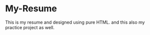 # My-Resume
This is my resume and designed using pure HTML. and this also my practice project as well.
